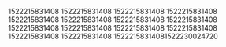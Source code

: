 1522215831408
1522215831408
1522215831408
1522215831408
1522215831408
1522215831408
1522215831408
1522215831408
1522215831408
1522215831408
1522215831408
1522215831408
1522215831408
1522215831408
15222158314081522230024720